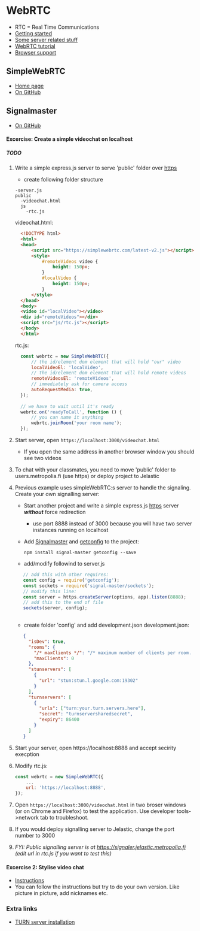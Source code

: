 # WebRTC
  * RTC = Real Time Communications
  * [Getting started](https://www.html5rocks.com/en/tutorials/webrtc/basics/)
  * [Some server related stuff](https://www.html5rocks.com/en/tutorials/webrtc/basics/)
  * [WebRTC tutorial](https://codelabs.developers.google.com/codelabs/webrtc-web/#0)
  * [Browser support](http://iswebrtcreadyyet.com/)
  
## SimpleWebRTC
  * [Home page](https://simplewebrtc.com/)
  * [On GitHub](https://github.com/andyet/SimpleWebRTC)
  
## Signalmaster
  * [On GitHub](https://github.com/andyet/signalmaster)
  
#### Excercise: Create a simple videochat on localhost
##### TODO  
  1. Write a simple express.js server to serve 'public' folder over [https](https://github.com/ilkkamtk/SSSF-course/blob/master/Slides/Week3/W3-4-https-passport.md)
     * create following folder structure
     ```
     -server.js
     public
       -videochat.html
       js
         -rtc.js
     ```
      
      videochat.html:
      ```html
        <!DOCTYPE html>
        <html>
        <head>
            <script src="https://simplewebrtc.com/latest-v2.js"></script>
            <style>
                #remoteVideos video {
                    height: 150px;
                }
                #localVideo {
                    height: 150px;
                }
            </style>
        </head>
        <body>
        <video id="localVideo"></video>
        <div id="remoteVideos"></div>
        <script src="js/rtc.js"></script>
        </body>
        </html>
      ```
      rtc.js:
      ```javascript
        const webrtc = new SimpleWebRTC({
            // the id/element dom element that will hold "our" video
            localVideoEl: 'localVideo',
            // the id/element dom element that will hold remote videos
            remoteVideosEl: 'remoteVideos',
            // immediately ask for camera access
            autoRequestMedia: true,
        });
        
        // we have to wait until it's ready
        webrtc.on('readyToCall', function () {
            // you can name it anything
            webrtc.joinRoom('your room name');
        });
      ```
  2. Start server, open `https://localhost:3000/videochat.html`
     * If you open the same address in another browser window you should see two videos
  3. To chat with your classmates, you need to move 'public' folder to users.metropolia.fi (use https) or deploy project to Jelastic
  4. Previous example uses simpleWebRTC:s server to handle the signaling. Create your own signalling server:
     * Start another project and write a simple express.js [https](https://github.com/ilkkamtk/SSSF-course/blob/master/Slides/Week3/W3-4-https-passport.md) server **_without_** force redirection
        * use port 8888 instead of 3000 because you will have two server instances running on localhost
     * Add [Signalmaster](https://github.com/andyet/signalmaster) and [getconfig](https://github.com/HenrikJoreteg/getconfig) to the project:
      
       `npm install signal-master getconfig --save`
       
     * add/modify followind to server.js
     ```javascript
        // add this with other requires:
        const config = require('getconfig');
        const sockets = require('signal-master/sockets');
        // modify this line:
        const server = https.createServer(options, app).listen(8888);
        // add this to the end of file
        sockets(server, config);   
       
     ```
     * create folder 'config' and add development.json
     development.json:
     ```json
        {
          "isDev": true,
          "rooms": {
            "/* maxClients */": "/* maximum number of clients per room. 0 = no limit */",
            "maxClients": 0
          },
          "stunservers": [
            {
              "url": "stun:stun.l.google.com:19302"
            }
          ],
          "turnservers": [
            {
              "urls": ["turn:your.turn.servers.here"],
              "secret": "turnserversharedsecret",
              "expiry": 86400
            }
          ]
        }
     ```
   5. Start your server, open https://localhost:8888 and accept secirity execption
   6. Modify rtc.js:
      ```javascript
      const webrtc = new SimpleWebRTC({
          ...
          url: 'https://localhost:8888',
      });
      ```
   7. Open `https://localhost:3000/videochat.html` in two broser windows (or on Chrome and Firefox) to test the application. Use developer tools->network tab to troubleshoot.
   8. If you would deploy signalling server to Jelastic, change the port number to 3000
   9. _FYI: Public signalling server is at https://signaler.jelastic.metropolia.fi (edit url in rtc.js if you want to test this)_
    
#### Excercise 2: Stylise video chat
  * [Instructions](https://simplewebrtc.com/notsosimple.html)
  * You can follow the instructions but try to do your own version. Like picture in picture, add nicknames etc.
  
### Extra links
  * [TURN server installation](https://github.com/alongubkin/phonertc/wiki/Installation)
